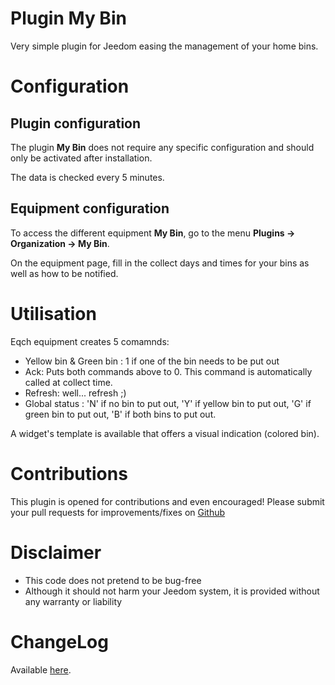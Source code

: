 # Plugin My Bin

Very simple plugin for Jeedom easing the management of your home bins.

# Configuration

## Plugin configuration

The plugin **My Bin** does not require any specific configuration and should only be activated after installation.

The data is checked every 5 minutes.

## Equipment configuration

To access the different equipment **My Bin**, go to the menu **Plugins → Organization → My Bin**.

On the equipment page, fill in the collect days and times for your bins as well as how to be notified.

# Utilisation

Eqch equipment creates 5 comamnds:
- Yellow bin & Green bin : 1 if one of the bin needs to be put out
- Ack: Puts both commands above to 0. This command is automatically called at collect time.
- Refresh: well... refresh ;)
- Global status : 'N' if no bin to put out, 'Y' if yellow bin to put out, 'G' if green bin to put out, 'B' if both bins to put out.

A widget's template is available that offers a visual indication (colored bin).

# Contributions

This plugin is opened for contributions and even encouraged! Please submit your pull requests for improvements/fixes on <a href="https://github.com/hugoKs3/plugin-mybin" target="_blank">Github</a>

# Disclaimer

-   This code does not pretend to be bug-free
-   Although it should not harm your Jeedom system, it is provided without any warranty or liability

# ChangeLog
Available [here](./changelog.html).
